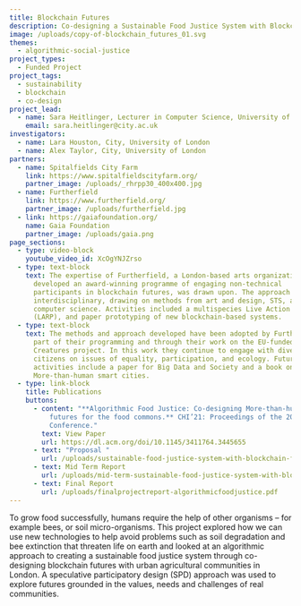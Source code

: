 ```yaml
---
title: Blockchain Futures
description: Co-designing a Sustainable Food Justice System with Blockchain Futures
image: /uploads/copy-of-blockchain_futures_01.svg
themes:
  - algorithmic-social-justice
project_types:
  - Funded Project
project_tags:
  - sustainability
  - blockchain
  - co-design
project_lead:
  - name: Sara Heitlinger, Lecturer in Computer Science, University of London
    email: sara.heitlinger@city.ac.uk
investigators:
  - name: Lara Houston, City, University of London
  - name: Alex Taylor, City, University of London
partners:
  - name: Spitalfields City Farm
    link: https://www.spitalfieldscityfarm.org/
    partner_image: /uploads/_rhrpp30_400x400.jpg
  - name: Furtherfield
    link: https://www.furtherfield.org/
    partner_image: /uploads/furtherfield.jpg
  - link: https://gaiafoundation.org/
    name: Gaia Foundation
    partner_image: /uploads/gaia.png
page_sections:
  - type: video-block
    youtube_video_id: XcOgYNJZrso
  - type: text-block
    text: The expertise of Furtherfield, a London-based arts organization who have
      developed an award-winning programme of engaging non-technical
      participants in blockchain futures, was drawn upon. The approach was
      interdisciplinary, drawing on methods from art and design, STS, and
      computer science. Activities included a multispecies Live Action Role Play
      (LARP), and paper prototyping of new blockchain-based systems.
  - type: text-block
    text: The methods and approach developed have been adopted by Furtherfield, as
      part of their programming and through their work on the EU-funded
      Creatures project. In this work they continue to engage with diverse
      citizens on issues of equality, participation, and ecology. Future
      activities include a paper for Big Data and Society and a book on
      More-than-human smart cities.
  - type: link-block
    title: Publications
    buttons:
      - content: "**Algorithmic Food Justice: Co-designing More-than-human blockchain
          futures for the food commons.** CHI’21: Proceedings of the 2021 CHI
          Conference."
        text: View Paper
        url: https://dl.acm.org/doi/10.1145/3411764.3445655
      - text: "Proposal "
        url: /uploads/sustainable-food-justice-system-with-blockchain-future-proposal.pdf
      - text: Mid Term Report
        url: /uploads/mid-term-sustainable-food-justice-system-with-blockchain-future.pdf
      - text: Final Report
        url: /uploads/finalprojectreport-algorithmicfoodjustice.pdf
---
```

To grow food successfully, humans require the help of other organisms – for example bees, or soil micro-organisms. This project explored how we can use new technologies to help avoid problems such as soil degradation and bee extinction that threaten life on earth and looked at an algorithmic approach to creating a sustainable food justice system through co-designing blockchain futures with urban agricultural communities in London. A speculative participatory design (SPD) approach was used to explore futures grounded in the values, needs and challenges of real communities.